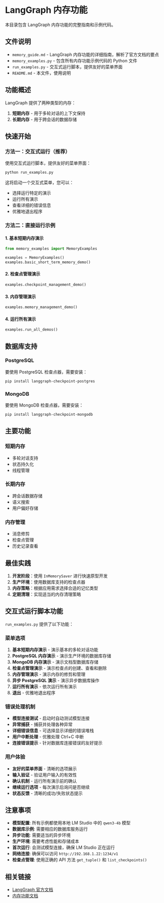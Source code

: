 # LangGraph 内存功能

本目录包含 LangGraph 内存功能的完整指南和示例代码。

## 文件说明

- `memory_guide.md` - LangGraph 内存功能的详细指南，解析了官方文档的要点
- `memory_examples.py` - 包含所有内存功能示例代码的 Python 文件
- `run_examples.py` - 交互式运行脚本，提供友好的菜单界面
- `README.md` - 本文件，使用说明

## 功能概述

LangGraph 提供了两种类型的内存：

1. **短期内存** - 用于多轮对话的上下文保持
2. **长期内存** - 用于跨会话的数据存储

## 快速开始

### 方法一：交互式运行（推荐）

使用交互式运行脚本，提供友好的菜单界面：

```bash
python run_examples.py
```

这将启动一个交互式菜单，您可以：
- 选择运行特定的演示
- 运行所有演示
- 查看详细的错误信息
- 优雅地退出程序

### 方法二：直接运行示例

#### 1. 基本短期内存演示

```python
from memory_examples import MemoryExamples

examples = MemoryExamples()
examples.basic_short_term_memory_demo()
```

#### 2. 检查点管理演示

```python
examples.checkpoint_management_demo()
```

#### 3. 内存管理演示

```python
examples.memory_management_demo()
```

#### 4. 运行所有演示

```python
examples.run_all_demos()
```

## 数据库支持

### PostgreSQL

要使用 PostgreSQL 检查点器，需要安装：

```bash
pip install langgraph-checkpoint-postgres
```

### MongoDB

要使用 MongoDB 检查点器，需要安装：

```bash
pip install langgraph-checkpoint-mongodb
```

## 主要功能

### 短期内存
- 多轮对话支持
- 状态持久化
- 线程管理

### 长期内存
- 跨会话数据存储
- 语义搜索
- 用户偏好存储

### 内存管理
- 消息修剪
- 检查点管理
- 历史记录查看

## 最佳实践

1. **开发阶段**：使用 `InMemorySaver` 进行快速原型开发
2. **生产环境**：使用数据库支持的检查点器
3. **内存策略**：根据应用需求选择合适的记忆类型
4. **定期清理**：实现适当的内存清理策略

## 交互式运行脚本功能

`run_examples.py` 提供了以下功能：

### 菜单选项
1. **基本短期内存演示** - 演示基本的多轮对话功能
2. **PostgreSQL 内存演示** - 演示生产环境的数据库存储
3. **MongoDB 内存演示** - 演示文档型数据库存储
4. **检查点管理演示** - 演示检查点的创建、查看和删除
5. **内存管理演示** - 演示内存的修剪和管理
6. **异步 PostgreSQL 演示** - 演示异步数据库操作
7. **运行所有演示** - 依次运行所有演示
0. **退出** - 优雅地退出程序

### 错误处理机制
- **模型连接测试** - 启动时自动测试模型连接
- **异常捕获** - 捕获并处理各种异常
- **详细错误信息** - 可选择显示详细的错误堆栈
- **用户中断处理** - 优雅处理 Ctrl+C 中断
- **连接错误提示** - 针对数据库连接错误的友好提示

### 用户体验
- **友好的菜单界面** - 清晰的选项展示
- **输入验证** - 验证用户输入的有效性
- **确认机制** - 运行所有演示前的确认
- **继续运行选项** - 每次演示后询问是否继续
- **状态反馈** - 清晰的成功/失败状态提示

## 注意事项

- **模型配置**: 所有示例都使用本地 LM Studio 中的 `qwen3-4b` 模型
- **数据库示例**: 需要相应的数据库服务运行
- **异步功能**: 需要适当的异步环境
- **生产环境**: 需要考虑性能和存储成本
- **首次运行**: 会测试模型连接，确保 LM Studio 正在运行
- **网络连接**: 确保可以访问 `http://192.168.1.22:1234/v1`
- **检查点管理**: 使用正确的 API 方法 `get_tuple()` 和 `list_checkpoints()`

## 相关链接

- [LangGraph 官方文档](https://langchain-ai.github.io/langgraph/)
- [内存功能文档](https://langchain-ai.github.io/langgraph/how-tos/memory/add-memory/)
